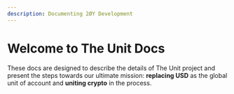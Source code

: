 ```yaml
---
description: Documenting 2ØY Development
---
```


# Welcome to The Unit Docs

These docs are designed to describe the details of The Unit project and present the steps towards our ultimate mission: **replacing USD** as the global unit of account and **uniting crypto** in the process.
